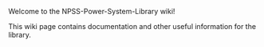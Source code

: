 Welcome to the NPSS-Power-System-Library wiki!

This wiki page contains documentation and other useful information for the library.

